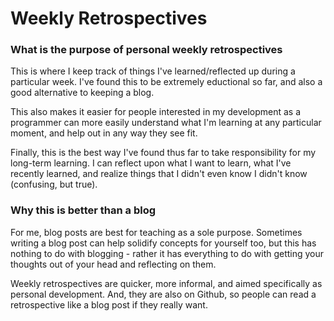 # Weekly Retrospectives

### What is the purpose of personal weekly retrospectives

This is where I keep track of things I've learned/reflected up during a particular week. I've found this to be extremely eductional so far, and also a good alternative to keeping a blog.

This also makes it easier for people interested in my development as a programmer can more easily understand what I'm learning at any particular moment, and help out in any way they see fit.

Finally, this is the best way I've found thus far to take responsibility for my long-term learning. I can reflect upon what I want to learn, what I've recently learned, and realize things that I didn't even know I didn't know (confusing, but true).

### Why this is better than a blog

For me, blog posts are best for teaching as a sole purpose. Sometimes writing a blog post can help solidify concepts for yourself too, but this has nothing to do with blogging - rather it has everything to do with getting your thoughts out of your head and reflecting on them.

Weekly retrospectives are quicker, more informal, and aimed specifically as personal development. And, they are also on Github, so people can read a retrospective like a blog post if they really want.
